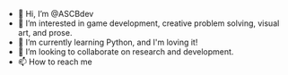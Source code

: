 - 👋 Hi, I’m @ASCBdev
- 👀 I’m interested in game development, creative problem solving, visual art, and prose.
- 🌱 I’m currently learning Python, and I'm loving it! 
- 💞️ I’m looking to collaborate on research and development. 
- 📫 How to reach me 

<!---
ASCBdev/ASCBdev is a ✨ special ✨ repository because its `README.md` (this file) appears on your GitHub profile.
You can click the Preview link to take a look at your changes.
--->
